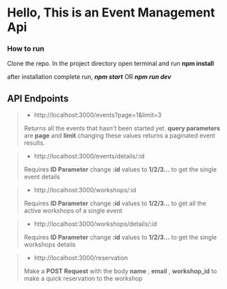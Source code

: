 # Hello, This is an Event Management Api

### How to run

Clone the repo. In the project directory open terminal and run **npm install**

after installation complete run, ***npm start***  OR  ***npm run dev***

## API Endpoints

> - http://localhost:3000/events?page=1&limit=3
>
> Returns all the events that hasn't been started yet. **query parameters** are **page** and **limit** changing these values returns a paginated event results.





> - http://localhost:3000/events/details/:id
>
> Requires **ID Parameter** change **:id** values to **1/2/3...** to get the single event details



> - http://localhost:3000/workshops/:id
>
> Requires **ID Parameter** change **:id** values to **1/2/3...** to get all the active workshops of a single event



> - http://localhost:3000/workshops/details/:id
>
> Requires **ID Parameter** change **:id** values to **1/2/3...** to get the single workshops details



> - http://localhost:3000/reservation
>
> Make a **POST Request** with the body **name** , **email** , **workshop_id** to make a quick reservation to the workshop
